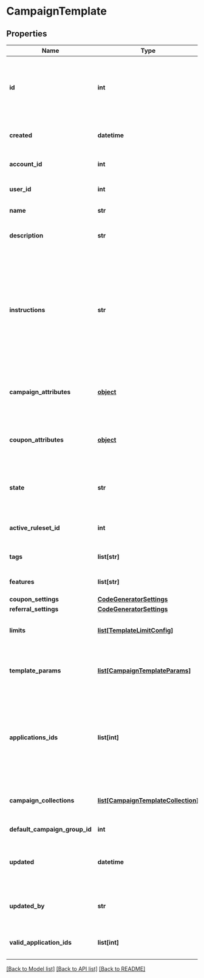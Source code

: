 # CampaignTemplate


## Properties
Name | Type | Description | Notes
------------ | ------------- | ------------- | -------------
**id** | **int** | Unique ID for this entity. Not to be confused with the Integration ID, which is set by your integration layer and used in most endpoints. | 
**created** | **datetime** | The exact moment this entity was created. | 
**account_id** | **int** | The ID of the account that owns this entity. | 
**user_id** | **int** | The ID of the account that owns this entity. | 
**name** | **str** | The campaign template name. | 
**description** | **str** | Customer-facing text that explains the objective of the template. | 
**instructions** | **str** | Customer-facing text that explains how to use the template. For example, you can use this property to explain the available attributes of this template, and how they can be modified when a user uses this template to create a new campaign. | 
**campaign_attributes** | [**object**](.md) | The Campaign Attributes that Campaigns created from this template will have by default. | [optional] 
**coupon_attributes** | [**object**](.md) | The Campaign Attributes that Coupons created from this template will have by default. | [optional] 
**state** | **str** | Only Campaign Templates in &#39;available&#39; state may be used to create Campaigns. | 
**active_ruleset_id** | **int** | The ID of the Ruleset this Campaign Template will use. | [optional] 
**tags** | **list[str]** | A list of tags for the campaign template. | [optional] 
**features** | **list[str]** | A list of features for the campaign template. | [optional] 
**coupon_settings** | [**CodeGeneratorSettings**](CodeGeneratorSettings.md) |  | [optional] 
**referral_settings** | [**CodeGeneratorSettings**](CodeGeneratorSettings.md) |  | [optional] 
**limits** | [**list[TemplateLimitConfig]**](TemplateLimitConfig.md) | The set of limits that will operate for this campaign template. | [optional] 
**template_params** | [**list[CampaignTemplateParams]**](CampaignTemplateParams.md) | Template parameters are fields which can be used to replace values in a rule. | [optional] 
**applications_ids** | **list[int]** | A list of the IDs of the applications that are subscribed to this campaign template. A list of the IDs of the applications that are subscribed to this campaign template. | 
**campaign_collections** | [**list[CampaignTemplateCollection]**](CampaignTemplateCollection.md) | The campaign collections from the blueprint campaign for the template. | [optional] 
**default_campaign_group_id** | **int** | The default campaignGroupId. | [optional] 
**updated** | **datetime** | Timestamp of the most recent update to the campaign template or any of its elements. | [optional] 
**updated_by** | **str** | Name of the user who last updated this campaign template if available. | [optional] 
**valid_application_ids** | **list[int]** | The IDs of the applications that are related to this entity. | 

[[Back to Model list]](../README.md#documentation-for-models) [[Back to API list]](../README.md#documentation-for-api-endpoints) [[Back to README]](../README.md)


